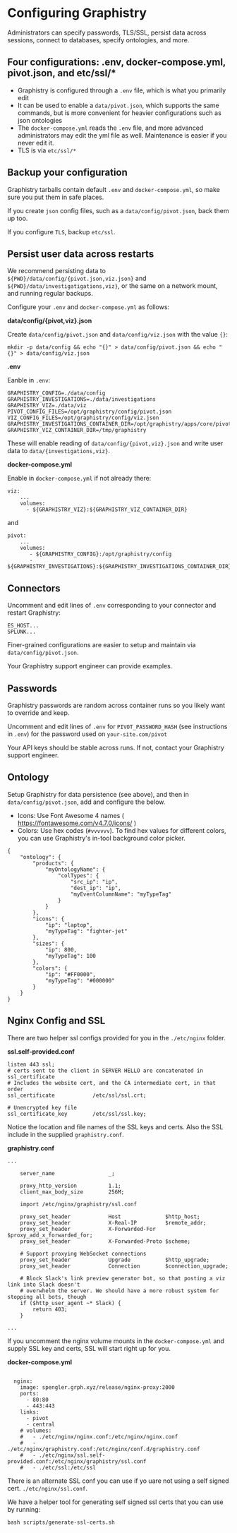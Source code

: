# Configuring Graphistry

Administrators can specify passwords, TLS/SSL, persist data across sessions, connect to databases, specify ontologies, and more. 

## Four configurations: .env, docker-compose.yml, pivot.json, and etc/ssl/*

* Graphistry is configured through a `.env` file, which is what you primarily edit
* It can be used to enable a `data/pivot.json`, which supports the same commands, but is more convenient for heavier configurations such as json ontologies
* The `docker-compose.yml` reads the `.env` file, and more advanced administrators may edit the yml file as well. Maintenance is easier if you never edit it.
* TLS is via `etc/ssl/*`

## Backup your configuration

Graphistry tarballs contain default `.env` and `docker-compose.yml`, so make sure you put them in safe places. 

If you create `json` config files, such as a `data/config/pivot.json`, back them up too.

If you configure `TLS`, backup `etc/ssl`.

## Persist user data across restarts

We recommend persisting data to `${PWD}/data/config/{pivot.json,viz.json}` and `${PWD}/data/investigatigations,viz}`, or the same on a network mount, and running regular backups.

Configure your `.env` and `docker-compose.yml` as follows:

**data/config/{pivot,viz}.json**

Create `data/config/pivot.json` and `data/config/viz.json` with the value `{}`:

`mkdir -p data/config && echo "{}" > data/config/pivot.json && echo "{}" > data/config/viz.json`

**.env**

Eanble in `.env`:

```
GRAPHISTRY_CONFIG=./data/config
GRAPHISTRY_INVESTIGATIONS=./data/investigations
GRAPHISTRY_VIZ=./data/viz
PIVOT_CONFIG_FILES=/opt/graphistry/config/pivot.json
VIZ_CONFIG_FILES=/opt/graphistry/config/viz.json
GRAPHISTRY_INVESTIGATIONS_CONTAINER_DIR=/opt/graphistry/apps/core/pivot/data
GRAPHISTRY_VIZ_CONTAINER_DIR=/tmp/graphistry
```

These will enable reading of `data/config/{pivot,viz}.json` and write user data to `data/{investigations,viz}`.

**docker-compose.yml**

Enable in `docker-compose.yml` if not already there:

```
viz:
    ...
    volumes:
      - ${GRAPHISTRY_VIZ}:${GRAPHISTRY_VIZ_CONTAINER_DIR}
```
and
```
pivot:
    ...
    volumes:
       - ${GRAPHISTRY_CONFIG}:/opt/graphistry/config
       - ${GRAPHISTRY_INVESTIGATIONS}:${GRAPHISTRY_INVESTIGATIONS_CONTAINER_DIR}
```    


## Connectors

Uncomment and edit lines of `.env` corresponding to your connector and restart Graphistry:

```
ES_HOST...
SPLUNK...
```

Finer-grained configurations are easier to setup and maintain via `data/config/pivot.json`. 

Your Graphistry support engineer can provide examples.


## Passwords

Graphistry passwords are random across container runs so you likely want to override and keep.

Uncomment and edit lines of `.env` for `PIVOT_PASSWORD_HASH` (see instructions in `.env`) for the password used on  `your-site.com/pivot`

Your API keys should be stable across runs. If not, contact your Graphistry support engineer.

## Ontology

Setup Graphistry for data persistence (see above), and then in `data/config/pivot.json`, add and configure the below.

* Icons: Use Font Awesome 4 names ( https://fontawesome.com/v4.7.0/icons/ )
* Colors: Use hex codes (`#vvvvvv`). To find hex values for different colors, you can use Graphistry's in-tool background color picker.

```
{
    "ontology": {
        "products": {
            "myOntologyName": {
                "colTypes": {
                    "src_ip": "ip",
                    "dest_ip": "ip",
                    "myEventColumnName": "myTypeTag"
                }
            }
        },
        "icons": {
            "ip": "laptop",
            "myTypeTag": "fighter-jet"
        },
        "sizes": {
            "ip": 800,
            "myTypeTag": 100
        },
        "colors": {
            "ip": "#FF0000",
            "myTypeTag": "#000000"
        }
    }
}
```


Nginx Config and SSL
--------------------

There are two helper ssl configs provided for you in the `./etc/nginx` folder.

**ssl.self-provided.conf**
```
listen 443 ssl;
# certs sent to the client in SERVER HELLO are concatenated in ssl_certificate
# Includes the website cert, and the CA intermediate cert, in that order
ssl_certificate            /etc/ssl/ssl.crt;

# Unencrypted key file
ssl_certificate_key        /etc/ssl/ssl.key;
```

Notice the location and file names of the SSL keys and certs. Also the SSL include in the supplied `graphistry.conf`.

**graphistry.conf**
```
...
    
    server_name                 _;

    proxy_http_version          1.1;
    client_max_body_size        256M;

    import /etc/nginx/graphistry/ssl.conf

    proxy_set_header            Host              $http_host;
    proxy_set_header            X-Real-IP         $remote_addr;
    proxy_set_header            X-Forwarded-For   $proxy_add_x_forwarded_for;
    proxy_set_header            X-Forwarded-Proto $scheme;

    # Support proxying WebSocket connections
    proxy_set_header            Upgrade           $http_upgrade;
    proxy_set_header            Connection        $connection_upgrade;

    # Block Slack's link preview generator bot, so that posting a viz link into Slack doesn't
    # overwhelm the server. We should have a more robust system for stopping all bots, though
    if ($http_user_agent ~* Slack) {
        return 403;
    }

...

```

If you uncomment the nginx volume mounts in the `docker-compose.yml` and supply SSL key and certs, SSL will start 
right up for you.

**docker-compose.yml**
```

  nginx:
    image: spengler.grph.xyz/release/nginx-proxy:2000
    ports:
      - 80:80
      - 443:443
    links:
      - pivot
      - central
    # volumes:  
    #   - ./etc/nginx/nginx.conf:/etc/nginx/nginx.conf
    #   - ./etc/nginx/graphistry.conf:/etc/nginx/conf.d/graphistry.conf
    #   - ./etc/nginx/ssl.self-provided.conf:/etc/nginx/graphistry/ssl.conf
    #   - ./etc/ssl:/etc/ssl

```

There is an alternate SSL conf you can use if yo uare not using a self signed cert. `./etc/nginx/ssl.conf`.

We have a helper tool for generating self signed ssl certs that you can use by running:

`bash scripts/generate-ssl-certs.sh`
